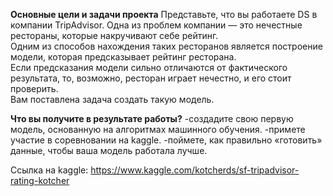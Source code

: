 **Основные цели и задачи проекта**
Представьте, что вы работаете DS в компании TripAdvisor. Одна из проблем компании — это нечестные рестораны, которые накручивают себе рейтинг.   
Одним из способов нахождения таких ресторанов является построение модели, которая предсказывает рейтинг ресторана.   
Если предсказания модели сильно отличаются от фактического результата, то, возможно, ресторан играет нечестно, и его стоит проверить.  
Вам поставлена задача создать такую модель.  

**Что вы получите в результате работы?**
-создадите свою первую модель, основанную на алгоритмах машинного обучения.
-примете участие в соревновании на kaggle.
-поймете, как правильно «готовить» данные, чтобы ваша модель работала лучше.


Ссылка на kaggle: https://www.kaggle.com/kotcherds/sf-tripadvisor-rating-kotcher

